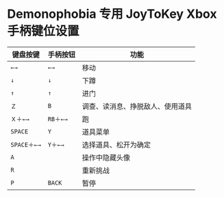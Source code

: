 # Demonophobia 专用 JoyToKey Xbox 手柄键位设置

| 键盘按键 | 手柄按钮 |功能 |
|--|--|--|
| `←→` | `←→` | 移动 |
| `↓` | `↓` | 下蹲 |
| `↑` | `↑` | 进门 |
| `Ｚ` | `B`  | 调查、读消息、挣脱敌人、使用道具 |
| `Ｘ＋←→` | `RB＋←→` | 跑 |
| `SPACE` | `Y` | 道具菜单 |
| `SPACE＋←→` | `Y＋←→` | 选择道具、松开为确定 |
| `A` |  | 操作中隐藏头像 |
| `R` |  | 重新挑战 |
| `P` | `BACK` | 暂停 |
